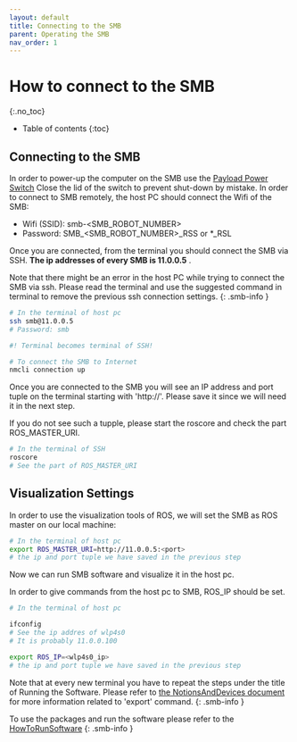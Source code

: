 ```yaml
---
layout: default
title: Connecting to the SMB
parent: Operating the SMB
nav_order: 1
---
```


# How to connect to the SMB
{:.no_toc}


* Table of contents
{:toc}

## Connecting to the SMB 

In order to power-up the computer on the SMB use the [Payload Power Switch](images/SMB_Backpanel.png) Close the lid of the switch to prevent shut-down by mistake.
In order to connect to SMB remotely, the host PC should connect the Wifi of the SMB: 
  * Wifi (SSID): smb-<SMB_ROBOT_NUMBER>
  * Password: SMB_<SMB_ROBOT_NUMBER>_RSS or *_RSL

Once you are connected, from the terminal you should connect the SMB via SSH. **The ip addresses of every SMB is 11.0.0.5** .

Note that there might be an error in the host PC while trying to connect the SMB via ssh. Please read the terminal and use the suggested command in terminal to remove the previous ssh connection settings. 
{: .smb-info }

```bash
# In the terminal of host pc
ssh smb@11.0.0.5
# Password: smb

#! Terminal becomes terminal of SSH! 

# To connect the SMB to Internet 
nmcli connection up
```
Once you are connected to the SMB you will see an IP address and port tuple on the terminal starting with 'http://'. Please save it since we will need it in the next step. 

If you do not see such a tupple, please start the roscore and check the part ROS_MASTER_URI.

```bash
# In the terminal of SSH
roscore
# See the part of ROS_MASTER_URI
```


## Visualization Settings

In order to use the visualization tools of ROS, we will set the SMB as ROS master on our local machine:

```bash
# In the terminal of host pc
export ROS_MASTER_URI=http://11.0.0.5:<port>
# the ip and port tuple we have saved in the previous step  
```

Now we can run SMB software and visualize it in the host pc. 

In order to give commands from the host pc to SMB, ROS_IP should be set. 

```bash
# In the terminal of host pc

ifconfig
# See the ip addres of wlp4s0
# It is probably 11.0.0.100

export ROS_IP=<wlp4s0_ip>
# the ip and port tuple we have saved in the previous step  
```

Note that at every new terminal you have to repeat the steps under the title of Running the Software. Please refer to [the NotionsAndDevices document](NotionsAndDevices.md) for more information related to 'export' command.
{: .smb-info }

To use the packages and run the software please refer to the [HowToRunSoftware](core-software/HowToRunSoftware.md)
{: .smb-info }
